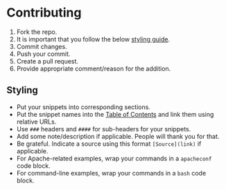 # Contributing

1. Fork the repo.
2. It is important that you follow the below [styling guide](#styling).
3. Commit changes.
4. Push your commit.
5. Create a pull request.
6. Provide appropriate comment/reason for the addition.

## Styling

- Put your snippets into corresponding sections.
- Put the snippet names into the [Table of Contents](README.md#table-of-contents) and link them using relative URLs.
- Use `###` headers and `####` for sub-headers for your snippets.
- Add some note/description if applicable. People will thank you for that.
- Be grateful. Indicate a source using this format `[Source](link)` if applicable. 
- For Apache-related examples, wrap your commands in a `apacheconf` code block.
- For command-line examples, wrap your commands in a `bash` code block.
